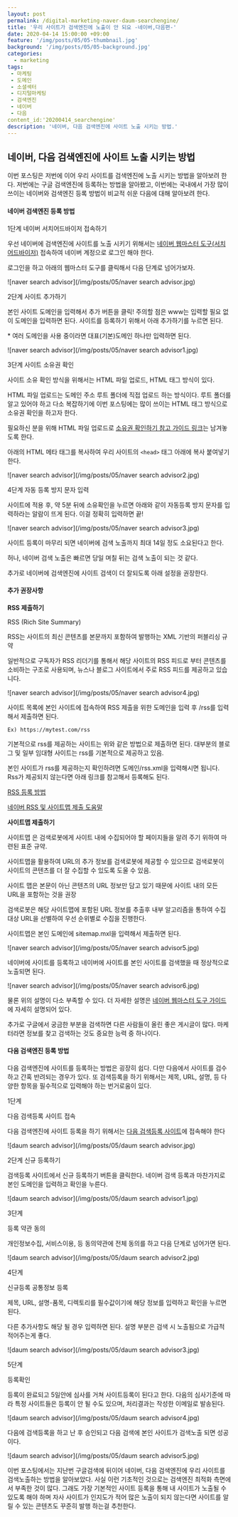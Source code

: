 ```yaml
---
layout: post
permalink: /digital-marketing-naver-daum-searchengine/
title: '우리 사이트가 검색엔진에 노출이 안 되요 -네이버,다음편-'
date: 2020-04-14 15:00:00 +09:00
feature: '/img/posts/05/05-thumbnail.jpg'
background: '/img/posts/05/05-background.jpg'
categories:
  - marketing
tags:
 - 마케팅
 - 도메인
 - 소셜섹터
 - 디지털마케팅
 - 검색엔진
 - 네이버
 - 다음
content_id:'20200414_searchengine'  
description: '네이버, 다음 검색엔진에 사이트 노출 시키는 방법.'
---
```


##  네이버, 다음 검색엔진에 사이트 노출 시키는 방법

이번 포스팅은 저번에 이어 우리 사이트를 검색엔진에 노출 시키는 방법을 알아보려 한다. 저번에는 구글 검색엔진에 등록하는 방법을 알아봤고, 이번에는 국내에서 가장 많이 쓰이는 네이버와 검색엔진 등록 방법이 비교적 쉬운 다음에 대해 알아보려 한다.



####  네이버 검색엔진 등록 방법



1단계 네이버 서치어드바이저 접속하기

우선 네이버에 검색엔진에 사이트를 노출 시키기 위해서는 [네이버 웹마스터 도구(서치 어드바이저)](https://searchadvisor.naver.com/) 접속하여 네이버 계정으로 로그인 해야 한다.

로그인을 하고 아래의 웹마스터 도구를 클릭해서 다음 단계로 넘어가보자.

![naver search advisor](/img/posts/05/naver search advisor.jpg)



2단계 사이트 추가하기

본인 사이트 도메인을 입력해서 추가 버튼을 클릭!  주의할 점은 www는 입력할 필요 없이 도메인을 입력하면 된다. 사이트를 등록하기 위해서 아래 추가하기를 누르면 된다.

\* 여러 도메인을 사용 중이라면 대표(기본)도메인 하나만 입력하면 된다.

![naver search advisor](/img/posts/05/naver search advisor1.jpg)



3단계 사이트 소유권 확인

사이트 소유 확인 방식을 위해서는 HTML 파일 업로드, HTML 태그 방식이 있다.

HTML 파일 업로드는 도메인 주소 루트 폴더에 직접 업로드 하는 방식이다. 루트 폴더를 알고 있어야 하고 다소 복잡하기에 이번 포스팅에는 많이 쓰이는 HTML 태그 방식으로 소유권 확인을 하고자 한다.

필요하신 분을 위해 HTML 파일 업로드로 [소유권 확인하기 참고 가이드 링크](https://help.naver.com/support/contents/contents.help?serviceNo=14882&categoryNo=14929&_webmastertool_webmastertool_4)는 남겨놓도록 한다.

아래의 HTML 메타 태그를 복사하여 우리 사이트의 `<head>` 태그 아래에 복사 붙여넣기 한다.

 ![naver search advisor](/img/posts/05/naver search advisor2.jpg)



4단계 자동 등록 방지 문자 입력

사이트에 적용 후, 약 5분 뒤에 소유확인을 누르면 아래와 같이 자동등록 방지 문자를 입력하라는 알람이 뜨게 된다. 이걸 정확히 입력하면 끝!

![naver search advisor](/img/posts/05/naver search advisor3.jpg)

사이트 등록이 마무리 되면 네이버에 검색 노출까지 최대 14일 정도 소요된다고 한다.

허나, 네이버 검색 노출은 빠르면 당일 며칠 뒤는 검색 노출이 되는 것 같다.

추가로 네이버에 검색엔진에 사이트 검색이 더 잘되도록 아래 설정을 권장한다.



#### 추가 권장사항

**RSS 제출하기**

RSS (Rich Site Summary)

RSS는 사이트의 최신 콘텐츠를 본문까지 포함하여 발행하는 XML 기반의 퍼블리싱 규약

일반적으로 구독자가 RSS 리더기를 통해서 해당 사이트의 RSS 피드로 부터 콘텐츠를 소비하는 구조로 사용되며, 뉴스나 블로그 사이트에서 주로 RSS 피드를 제공하고 있습니다.

![naver search advisor](/img/posts/05/naver search advisor4.jpg)

사이트 목록에 본인 사이트에 접속하여 RSS 제출을 위한 도메인을 입력 후 /rss를 입력해서 제출하면 된다.

`Ex) https://mytest.com/rss`

기본적으로 rss를 제공하는 사이트는 위와 같은 방법으로 제출하면 된다. 대부분의 블로그 및 일부 임대형 사이트는 rss를 기본적으로 제공하고 있음.

본인 사이트가 rss를 제공하는지 확인하려면 도메인/rss.xml을 입력해시면 됩니다. Rss가 제공되지 않는다면 아래 링크를 참고해서 등록해도 된다.

[RSS 등록 방법](http://blog.naver.com/PostView.nhn?blogId=pswkiller&logNo=221343304687&categoryNo=21&parentCategoryNo=0&viewDate=&currentPage=1&postListTopCurrentPage=1&from=search&userTopListOpen=true&userTopListCount=5&userTopListManageOpen=false&userTopListCurrentPage=1)

[네이버 RSS 및 사이트맵 제출 도움말](https://searchadvisor.naver.com/guide/request-feed)



**사이트맵 제출하기**

사이트맵 은 검색로봇에게 사이트 내에 수집되어야 할 페이지들을 알려 주기 위하여 마련된 표준 규약.

사이트맵을 활용하여 URL의 추가 정보를 검색로봇에 제공할 수 있으므로 검색로봇이 사이트의 콘텐츠를 더 잘 수집할 수 있도록 도울 수 있음.

사이트 맵은 본문이 아닌 콘텐츠의 URL 정보만 담고 있기 때문에 사이트 내의 모든 URL을 포함하는 것을 권장

검색로봇은 해당 사이트맵에 포함된 URL 정보를 추출후 내부 알고리즘을 통하여 수집 대상 URL을 선별하여 우선 순위별로 수집을 진행한다.

사이트맵은 본인 도메인에 sitemap.mxl을 입력해서 제출하면 된다.

![naver search advisor](/img/posts/05/naver search advisor5.jpg)

네이버에 사이트를 등록하고 네이버에 사이트를 본인 사이트를 검색했을 때 정상적으로 노출되면 된다.

![naver search advisor](/img/posts/05/naver search advisor6.jpg)

물론 위의 설명이 다소 부족할 수 있다. 더 자세한 설명은 [네이버 웹마스터 도구 가이드](https://searchadvisor.naver.com/guide)에 자세히 설명되어 있다.

추가로 구글에서 궁금한 부분을 검색하면 다른 사람들이 올린 좋은 게시글이 많다. 마케터라면 정보를 찾고 검색하는 것도 중요한 능력 중 하나이다.



#### 다음 검색엔진 등록 방법



다음 검색엔진에 사이트를 등록하는 방법은 굉장히 쉽다. 다만 다음에서 사이트를 검수하고 간혹 반려되는 경우가 있다. 또 검색등록을 하기 위해서는 제목, URL, 설명, 등 다양한 항목을 필수적으로 입력해야 하는 번거로움이 있다.



1단계

다음 검색등록 사이트 접속

다음 검색엔진에 사이트 등록을 하기 위해서는 [다음 검색등록 사이트](https://register.search.daum.net/index.daum)에 접속해야 한다

![daum search advisor](/img/posts/05/daum search advisor.jpg)



2단계 신규 등록하기

검색등록 사이트에서 신규 등록하기 버튼을 클릭한다. 네이버 검색 등록과 마찬가지로 본인 도메인을 입력하고 확인을 누른다.

![daum search advisor](/img/posts/05/daum search advisor1.jpg)



3단계

등록 약관 동의

개인정보수집, 서비스이용, 등 동의약관에 전체 동의를 하고 다음 단계로 넘어가면 된다.

![daum search advisor](/img/posts/05/daum search advisor2.jpg)



4단계

신규등록 공통정보 등록

제목, URL, 설명-품목, 디렉토리를 필수값이기에 해당 정보를 입력하고 확인을 누르면 된다.

다른 추가사항도 해당 될 경우 입력하면 된다. 설명 부분은 검색 시 노출됨으로 가급적 적어주는게 좋다.

![daum search advisor](/img/posts/05/daum search advisor3.jpg)



5단계

등록확인

등록이 완료되고 5일안에 심사를 거쳐 사이트등록이 된다고 한다. 다음의 심사기준에 따라 특정 사이트들은 등록이 안 될 수도 있으며, 처리결과는 작성한 이메일로 발송된다.

![daum search advisor](/img/posts/05/daum search advisor4.jpg)



다음에 검색등록을 하고 난 후 승인되고 다음 검색에 본인 사이트가 검색노출 되면 성공이다.

![daum search advisor](/img/posts/05/daum search advisor5.jpg)

이번 포스팅에서는 지난번 구글검색에 뒤이어 네이버, 다음 검색엔진에 우리 사이트를 검색노출하는 방법을 알아보았다. 사실 이런 기초적인 것으로는 검색엔진 최적화 측면에서 부족한 것이 많다. 그래도 가장 기본적인 사이트 등록을 통해 내 사이트가 노출될 수 있도록 해야 하며 자사 사이트가 인지도가 적어 많은 노출이 되지 않는다면 사이트를 알릴 수 있는 콘텐츠도 꾸준히 발행 하는걸 추천한다.  
